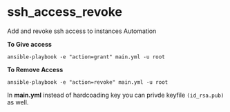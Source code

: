 # ssh_access_revoke
Add and revoke ssh access to instances Automation

**To Give access**
```
ansible-playbook -e "action=grant" main.yml -u root
```

**To Remove Access**
```
ansible-playbook -e "action=revoke" main.yml -u root
```
In **main.yml** instead of hardcoading key you can privde keyfile `(id_rsa.pub)` as well.
